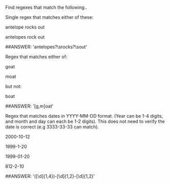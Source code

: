 Find regexes that match the following..

Single regex that matches either of these:

antelope rocks out

antelopes rock out

##ANSWER: 'antelopes?\srocks?\sout'

Regex that matches either of:

goat

moat

but not:

boat

##ANSWER: '[g,m]oat'

Regex that matches dates in YYYY-MM-DD format. (Year can be 1-4 digits, and month and day can each be 1-2 digits). This does not need to verify the date is correct (e.g 3333-33-33 can match).

2000-10-12

1999-1-20

1999-01-20

812-2-10

##ANSWER: '([\d]{1,4})-[\d]{1,2}-[\d]{1,2}' 